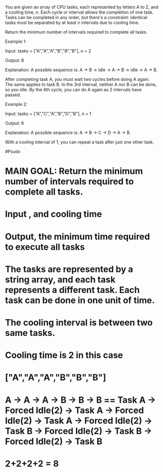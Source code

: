 You are given an array of CPU tasks, each represented by letters A to Z, and a cooling time, n. Each cycle or interval allows the completion of one task. Tasks can be completed in any order, but there's a constraint: identical tasks must be separated by at least n intervals due to cooling time.

​Return the minimum number of intervals required to complete all tasks.

 

Example 1:

Input: tasks = ["A","A","A","B","B","B"], n = 2

Output: 8

Explanation: A possible sequence is: A -> B -> idle -> A -> B -> idle -> A -> B.

After completing task A, you must wait two cycles before doing A again. The same applies to task B. In the 3rd interval, neither A nor B can be done, so you idle. By the 4th cycle, you can do A again as 2 intervals have passed.

Example 2:

Input: tasks = ["A","C","A","B","D","B"], n = 1

Output: 6

Explanation: A possible sequence is: A -> B -> C -> D -> A -> B.

With a cooling interval of 1, you can repeat a task after just one other task.

#Psudo

# MAIN GOAL: ​Return the minimum number of intervals required to complete all tasks.
# Input , and cooling time 
# Output, the minimum time required to execute all tasks
# The tasks are represented by a string array, and each task represents a different task. Each task can be done in one unit of time.
# The cooling interval is between two same tasks.
# Cooling time is 2 in this case
# ["A","A","A","B","B","B"]
# A -> A -> A -> B -> B -> B == Task A -> Forced Idle(2) -> Task A -> Forced Idle(2) -> Task A -> Forced Idle(2) -> Task B -> Forced Idle(2) -> Task B -> Forced Idle(2) -> Task B
# 2+2+2+2 = 8 